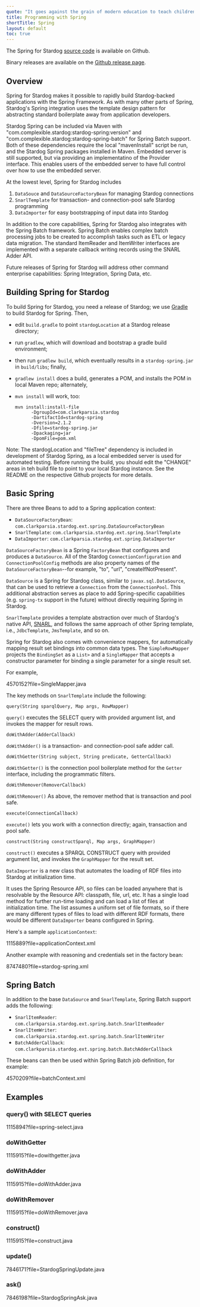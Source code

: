 ```yaml
---
quote: "It goes against the grain of modern education to teach children to program. What fun is there in making plans, acquiring discipline in organizing thoughts, devoting attention to detail and learning to be self-critical?"
title: Programming with Spring
shortTitle: Spring
layout: default
toc: true
---
```


The Spring for Stardog [source code](http://github.com/clarkparsia/stardog-spring) is available on Github.

Binary releases are available on the [Github release page](https://github.com/clarkparsia/stardog-spring/releases).

## Overview

Spring for Stardog makes it possible to rapidly build Stardog-backed applications with the Spring Framework. As with many other parts of Spring, Stardog's Spring
integration uses the template design pattern for abstracting standard
boilerplate away from application developers.

Stardog Spring can be included via Maven with "com.complexible.stardog:stardog-spring:version" and "com.complexible.stardog:stardog-spring-batch" for Spring Batch support.  Both of these dependencies require the local "mavenInstall" script be run,
and the Stardog Spring packages installed in Maven.  Embedded server is still supported, but via providing an implementatino of the Provider interface.
This enables users of the embedded server to have full control over how to use the embedded server.

At the lowest level, Spring for Stardog includes

1.  `DataSouce` and `DataSourceFactoryBean` for managing Stardog
    connections
2.  `SnarlTemplate` for transaction- and connection-pool safe Stardog
    programming
3.  `DataImporter` for easy bootstrapping of input data into Stardog

In addition to the core capabilities, Spring for Stardog also integrates
with the Spring Batch framework. Spring Batch enables complex batch
processing jobs to be created to accomplish tasks such as ETL or legacy
data migration. The standard ItemReader and ItemWriter interfaces are
implemented with a separate callback writing records using the SNARL
Adder API.

Future releases of Spring for Stardog will address other command
enterprise capabilities: Spring Integration, Spring Data, etc.

## Building Spring for Stardog

To build Spring for Stardog, you need a release of Stardog; we use
[Gradle](http://www.gradle.org/) to build Stardog for Spring. Then,

-   edit `build.gradle` to point `stardogLocation` at a Stardog release
    directory;
-   run `gradlew`, which will download and bootstrap a gradle build
    environment;
-   then run `gradlew build`, which eventually results in a
    `stardog-spring.jar` in `build/libs`; finally,
-   `gradlew install` does a build, generates a POM, and installs the
    POM in local Maven repo; alternately,
-   `mvn install` will work, too:

        mvn install:install-file
              -DgroupId=com.clarkparsia.stardog
              -DartifactId=stardog-spring
              -Dversion=2.1.2
              -Dfile=stardog-spring.jar
              -Dpackaging=jar
              -DpomFile=pom.xml

Note: The stardogLocation and "fileTree" dependency is included in development of Stardog Spring, as a local embedded server is used for automated testing.  Before running the build, you should edit the "CHANGE" areas in teh build file to point to your local Stardog instance.  See the README on the respective Github projects for more details.


## Basic Spring

There are three Beans to add to a Spring application context:

-   `DataSourceFactoryBean`: `com.clarkparsia.stardog.ext.spring.DataSourceFactoryBean`
-   `SnarlTemplate`: `com.clarkparsia.stardog.ext.spring.SnarlTemplate`
-   `DataImporter`: `com.clarkparsia.stardog.ext.spring.DataImporter`

`DataSourceFactoryBean` is a Spring `FactoryBean` that configures and
produces a `DataSource`. All of the Stardog `ConnectionConfiguration`
and `ConnectionPoolConfig` methods are also property names of the
`DataSourceFactoryBean`--for example, "to", "url", "createIfNotPresent".

`DataSource` is a Spring for Stardog class, similar to
`javax.sql.DataSource`, that can be used to retrieve a `Connection` from
the `ConnectionPool`. This additional abstraction serves as place to add
Spring-specific capabilities (e.g. `spring-tx` support in the future)
without directly requiring Spring in Stardog.

`SnarlTemplate` provides a template abstraction over much of Stardog's
native API, [SNARL](/java), and follows the same approach of other
Spring template, i.e., `JdbcTemplate`, `JmsTemplate`, and so on.

Spring for Stardog also comes with convenience mappers, for
automatically mapping result set bindings into common data types. The
`SimpleRowMapper` projects the `BindingSet` as a `List>` and a
`SingleMapper` that accepts a constructor parameter for binding a single
parameter for a single result set.

For example,

<gist>4570152?file=SingleMapper.java</gist>

The key methods on `SnarlTemplate` include the following:

    query(String sparqlQuery, Map args, RowMapper)

`query()` executes the SELECT query with provided argument list, and
invokes the mapper for result rows.

    doWithAdder(AdderCallback)

`doWithAdder()` is a transaction- and connection-pool safe adder call.

    doWithGetter(String subject, String predicate, GetterCallback)

`doWithGetter()` is the connection pool boilerplate method for the
`Getter` interface, including the programmatic filters.

    doWithRemover(RemoverCallback)

`doWithRemover()` As above, the remover method that is transaction and
pool safe.

    execute(ConnectionCallback)

`execute()` lets you work with a connection directly; again, transaction
and pool safe.

    construct(String constructSparql, Map args, GraphMapper)

`construct()` executes a SPARQL CONSTRUCT query with provided argument
list, and invokes the `GraphMapper` for the result set.

`DataImporter` is a new class that automates the loading of RDF files
into Stardog at initialization time.

It uses the Spring Resource API, so files can be loaded anywhere that is
resolvable by the Resource API: classpath, file, url, etc. It has a
single load method for further run-time loading and can load a list of
files at initialization time. The list assumes a uniform set of file
formats, so if there are many different types of files to load with
different RDF formats, there would be different `DataImporter` beans
configured in Spring.

Here's a sample `applicationContext`:

<gist>1115889?file=applicationContext.xml</gist>

Another example with reasoning and credentials set in the factory bean:

<gist>8747480?file=stardog-spring.xml</gist>

## Spring Batch

In addition to the base `DataSource` and `SnarlTemplate`, Spring Batch
support adds the following:

-   `SnarlItemReader`:
    `com.clarkparsia.stardog.ext.spring.batch.SnarlItemReader`
-   `SnarlItemWriter`:
    `com.clarkparsia.stardog.ext.spring.batch.SnarlItemWriter`
-   `BatchAdderCallback`:
    `com.clarkparsia.stardog.ext.spring.batch.BatchAdderCallback`

These beans can then be used within Spring Batch job definition, for
example:

<gist>4570209?file=batchContext.xml</gist>


## Examples

### query() with SELECT queries

<gist>1115894?file=spring-select.java</gist>

### doWithGetter

<gist>1115915?file=dowithgetter.java</gist>

### doWithAdder

<gist>1115915?file=doWithAdder.java</gist>

### doWithRemover

<gist>1115915?file=doWithRemover.java</gist>

### construct()

<gist>1115915?file=construct.java</gist>

### update()

<gist>7846171?file=StardogSpringUpdate.java</gist>

### ask()

<gist>7846198?file=StardogSpringAsk.java</gist>



